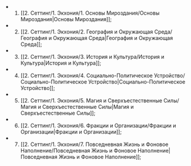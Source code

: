 - 1. [[2. Сеттинг/1. Экхония/1. Основы Мироздания/Основы Мироздания|Основы Мироздания]];
- 2. [[2. Сеттинг/1. Экхония/2. География и Окружающая Среда/География и Окружающая Среда|География и Окружающая Среда]];
- 3. [[2. Сеттинг/1. Экхония/3. История и Культура/История и Культура|История и Культура]];
- 4. [[2. Сеттинг/1. Экхония/4. Социально-Политическое Устройство/Социально-Политическое Устройство|Социально-Политическое Устройство]];
- 5. [[2. Сеттинг/1. Экхония/5. Магия и Сверхъестественные Силы/Магия и Сверхъестественные Силы|Магия и Сверхъестественные Силы]];
- 6. [[2. Сеттинг/1. Экхония/6. Фракции и Организации/Фракции и Организации|Фракции и Организации]];
- 7. [[2. Сеттинг/1. Экхония/7. Повседневная Жизнь и Фоновое Наполнение/Повседневная Жизнь и Фоновое Наполнение|Повседневная Жизнь и Фоновое Наполнение]];
